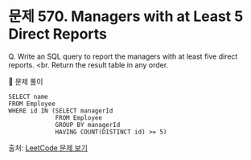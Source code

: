 # 문제 570. Managers with at Least 5 Direct Reports

Q. Write an SQL query to report the managers with at least five direct reports. <br.
Return the result table in any order.

🔑 문제 풀이
```mysql
SELECT name
FROM Employee
WHERE id IN (SELECT managerId
             FROM Employee
             GROUP BY managerId
             HAVING COUNT(DISTINCT id) >= 5)
```

출처: [LeetCode 문제 보기](https://leetcode.com/problems/managers-with-at-least-5-direct-reports/description/)

